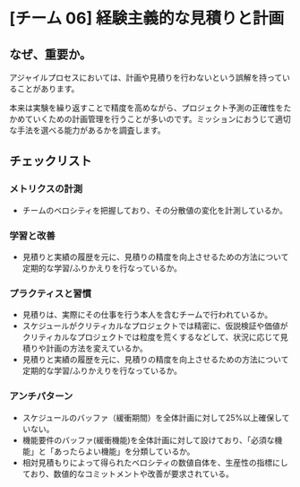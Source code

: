 
# [チーム 06] 経験主義的な見積りと計画 

## なぜ、重要か。
アジャイルプロセスにおいては、計画や見積りを行わないという誤解を持っていることがあります。

本来は実験を繰り返すことで精度を高めながら、プロジェクト予測の正確性をたかめていくための計画管理を行うことが多いのです。ミッションにおうじて適切な手法を選べる能力があるかを調査します。

## チェックリスト 

### メトリクスの計測
+ チームのベロシティを把握しており、その分散値の変化を計測しているか。

### 学習と改善
+ 見積りと実績の履歴を元に、見積りの精度を向上させるための方法について定期的な学習/ふりかえりを行なっているか。

### プラクティスと習慣
+ 見積りは、実際にその仕事を行う本人を含むチームで行われているか。
+ スケジュールがクリティカルなプロジェクトでは精密に、仮説検証や価値がクリティカルなプロジェクトでは粒度を荒くするなどして、状況に応じて見積りや計画の方法を変えているか。
+ 見積りと実績の履歴を元に、見積りの精度を向上させるための方法について定期的な学習/ふりかえりを行なっているか。

### アンチパターン
+ スケジュールのバッファ（緩衝期間）を全体計画に対して25%以上確保していない。
+ 機能要件のバッファ(緩衝機能)を全体計画に対して設けており、「必須な機能」と「あったらよい機能」を分類しているか。
+ 相対見積もりによって得られたベロシティの数値自体を、生産性の指標にしており、数値的なコミットメントや改善が要求されている。
            